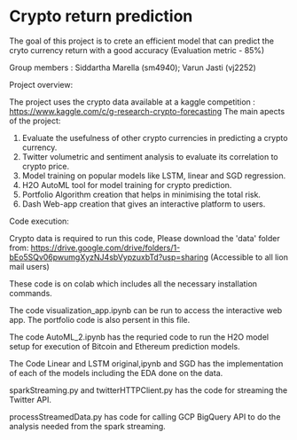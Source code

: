 # Crypto return prediction

The goal of this project is to crete an efficient model that can predict the cryto currency return with a good accuracy (Evaluation metric - 85%)

Group members : Siddartha Marella (sm4940); Varun Jasti (vj2252)

Project overview:

The project uses the crypto data available at a kaggle competition : https://www.kaggle.com/c/g-research-crypto-forecasting 
The main apects of the project:

1. Evaluate the usefulness of other crypto currencies in predicting a crypto currency.
2. Twitter volumetric and sentiment analysis to evaluate its correlation to crypto price.
3. Model training on popular models like LSTM, linear and SGD regression.
4. H2O AutoML tool for model training for crypto prediction.
5. Portfolio Algorithm creation that helps in minimising the total risk.
6. Dash Web-app creation that gives an interactive platform to users. 

Code execution:

Crypto data is required to run this code, Please download the 'data' folder from: https://drive.google.com/drive/folders/1-bEo5SQv06pwumgXyzNJ4sbVypzuxbTd?usp=sharing (Accessible to all lion mail users)

These code is on colab which includes all the necessary installation commands.

The code visualization_app.ipynb can be run to access the interactive web app. The portfolio code is also persent in this file.

The code AutoML_2.ipynb has the requried code to run the H2O model setup for execution of Bitcoin and Ethereum prediction models.

The Code Linear and LSTM original,ipynb and SGD has the implementation of each of the models including the EDA done on the data.

sparkStreaming.py and twitterHTTPClient.py has the code for streaming the Twitter API.

processStreamedData.py has code for calling GCP BigQuery API to do the analysis needed from the spark streaming. 


